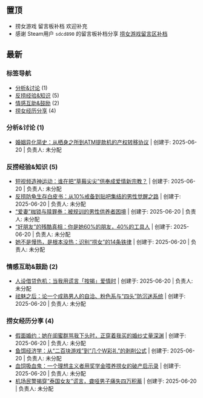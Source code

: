 ## 置顶 	 
- 捞女游戏 留言板补档 欢迎补充
- 感谢 Steam用户 `sdcd890` 的留言板补档分享   [捞女游戏留言区补档](https://steamcommunity.com/app/3350200/discussions/0/598530063829308769/)

<!-- ISSUE_LIST_START -->
## 最新

### 标签导航
- [分析&讨论](#分析&讨论) (1)
- [反捞经验&知识](#反捞经验&知识) (5)
- [情感互助&鼓励](#情感互助&鼓励) (2)
- [捞女经历分享](#捞女经历分享) (4)

### <a id='分析&讨论'></a>分析&讨论 (1)

- [婚姻异化简史：从栖身之所到ATM提款机的产权转移协议](https://github.com/Hodgins1135/LaoNvYouXi_Gold-digger_Message-Board/issues/12) | 创建于: 2025-06-20 | 负责人: 未分配

### <a id='反捞经验&知识'></a>反捞经验&知识 (5)

- [短视频造神运动：谁在把“草莓尖尖”供奉成爱情新宗教？](https://github.com/Hodgins1135/LaoNvYouXi_Gold-digger_Message-Board/issues/7) | 创建于: 2025-06-20 | 负责人: 未分配
- [反捞防龟生存白皮书：从10%戒备到贴吧集结的男性觉醒之路](https://github.com/Hodgins1135/LaoNvYouXi_Gold-digger_Message-Board/issues/6) | 创建于: 2025-06-20 | 负责人: 未分配
- [“爱妻”枷锁与赎罪券：被规训的男性供养者困境](https://github.com/Hodgins1135/LaoNvYouXi_Gold-digger_Message-Board/issues/5) | 创建于: 2025-06-20 | 负责人: 未分配
- [“好朋友”的残酷真相：你是她60%的朋友，40%的工具人](https://github.com/Hodgins1135/LaoNvYouXi_Gold-digger_Message-Board/issues/4) | 创建于: 2025-06-20 | 负责人: 未分配
- [她不是慢热，是根本没热：识别“捞女”的14条铁律](https://github.com/Hodgins1135/LaoNvYouXi_Gold-digger_Message-Board/issues/3) | 创建于: 2025-06-20 | 负责人: 未分配

### <a id='情感互助&鼓励'></a>情感互助&鼓励 (2)

- [人设借贷危机：当我用谎言「按揭」爱情时](https://github.com/Hodgins1135/LaoNvYouXi_Gold-digger_Message-Board/issues/9) | 创建于: 2025-06-20 | 负责人: 未分配
- [祛魅之后：论一个成熟男人的自洽、粉色系与“四头”防沉迷系统](https://github.com/Hodgins1135/LaoNvYouXi_Gold-digger_Message-Board/issues/2) | 创建于: 2025-06-20 | 负责人: 未分配

### <a id='捞女经历分享'></a>捞女经历分享 (4)

- [假面婚约：她在闺蜜群骂我下头时，正穿着我买的婚纱丈量深渊](https://github.com/Hodgins1135/LaoNvYouXi_Gold-digger_Message-Board/issues/11) | 创建于: 2025-06-20 | 负责人: 未分配
- [鱼饵经济学：从“二百块游戏”到“几个W彩礼”的剥削公式](https://github.com/Hodgins1135/LaoNvYouXi_Gold-digger_Message-Board/issues/10) | 创建于: 2025-06-20 | 负责人: 未分配
- [血饲吸血鬼：一个理想主义者用奖学金喂养捞女的破产启示录](https://github.com/Hodgins1135/LaoNvYouXi_Gold-digger_Message-Board/issues/8) | 创建于: 2025-06-20 | 负责人: 未分配
- [机场民警揭穿“泰国女友”谎言，聋哑男子痛失四万积蓄](https://github.com/Hodgins1135/LaoNvYouXi_Gold-digger_Message-Board/issues/1) | 创建于: 2025-06-20 | 负责人: 未分配


<!-- ISSUE_LIST_END -->

